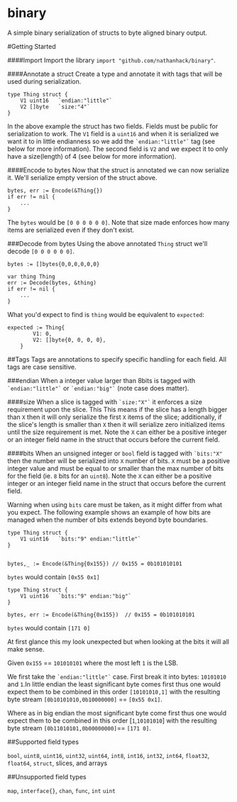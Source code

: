 # binary
A simple binary serialization of structs to byte aligned binary output.


#Getting Started

####Import
Import the library `import "github.com/nathanhack/binary"`.


####Annotate a struct
Create a type and annotate it with tags  that will be used during serialization.
```
type Thing struct {
	V1 uint16   `endian:"little"`
	V2 []byte   `size:"4"`
}
```
In the above example the struct has two fields. Fields must be public for serialization to work.  The `V1` field is a `uint16` and when it is serialized we want it to in little endianness so we add the ``` `endian:"little"` ``` tag (see below for more information). The second field is `V2` and we expect it to only have a size(length) of 4 (see below for more information). 

####Encode to bytes
Now that the struct is annotated we can now serialize it. We'll serialize empty version of the struct above.
```
bytes, err := Encode(&Thing{})
if err != nil {
	...
}
``` 

The `bytes` would be `[0 0 0 0 0 0]`. Note that size made enforces how many items are serialized even if they don't exist.


###Decode from bytes
Using the above annotated `Thing` struct we'll decode `[0 0 0 0 0 0]`.

```
bytes := []bytes{0,0,0,0,0,0}

var thing Thing
err := Decode(bytes, &thing)
if err != nil {
	...
}
```

What you'd expect to find is `thing` would be equivalent to `expected`:
```
expected := Thing{
		V1: 0,
		V2: []byte{0, 0, 0, 0},
	}
```

##Tags
Tags are annotations to specify specific handling for each field.  All tags are case sensitive. 

###endian
When a integer value larger than 8bits is tagged with ``` `endian:"little"` ``` or ``` `endian:"big"` ``` (note case does matter).

####size
When a slice is tagged with ``` `size:"X"` ``` it enforces a size requirement upon the slice.  This This means if the slice has a length bigger than `X` then it will only serialize the first `X` items of the slice; additionally, if the slice's length is smaller than `X` then it will serialize zero initialized items until the size requirement is met. Note the `X` can either be a positive integer or an integer field name in the struct that occurs before the current field.

####bits
When an unsigned integer or `bool` field is tagged with ``` `bits:"X" ``` then the number will be serialized into `X` number of bits. `X` must be a positive integer value and must be equal to or smaller than the max number of bits for the field (ie. `8` bits for an `uint8`). Note the `X` can either be a positive integer or an integer field name in the struct that occurs before the current field.

Warning when using `bits` care must be taken, as it might differ from what you expect.  The following example shows an example of how bits are managed when the number of bits extends beyond byte boundaries.
```
type Thing struct {
	V1 uint16   `bits:"9" endian:"little"`
}


bytes,_ := Encode(&Thing{0x155}) // 0x155 = 0b101010101
```

`bytes` would contain `[0x55 0x1]` 

```
type Thing struct {
	V1 uint16   `bits:"9" endian:"big"`
}

bytes, err := Encode(&Thing{0x155})  // 0x155 = 0b101010101
```

`bytes` would contain `[171 0]`

At first glance this my look unexpected but when looking at the bits it will all make sense.

Given `0x155` == `101010101` where the most left `1` is the LSB. 

We first take the ``` `endian:"little"` ``` case. First break it into bytes: `10101010` and `1`.In little endian the least significant byte comes first thus one would expect them to be combined in this order ``` [10101010,1] ``` with the resulting byte stream `[0b10101010,0b10000000]` == `[0x55 0x1]`. 

Where as in big endian the most significant byte come first thus one would expect them to be combined in this order [`1`,`10101010`] with the resulting byte stream `[0b11010101,0b00000000]`== `[171 0]`.
  


##Supported field types

`bool`, `uint8`, `uint16`, `uint32`, `uint64`, `int8`, `int16`, `int32`, `int64`, `float32`, `float64`, `struct`, slices, and arrays 

##Unsupported field types

`map`, `interface{}`, `chan`, `func`, `int` `uint`